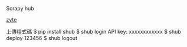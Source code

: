 Scrapy hub

[zyte](https://app.zyte.com/account/login/?next=/)


上傳程式碼
$ pip install shub
$ shub login
API key: xxxxxxxxxxxx
$ shub deploy 123456
$ shub logout